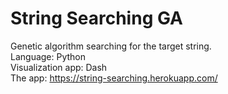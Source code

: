# String Searching GA
Genetic algorithm searching for the target string. <br>
Language: Python <br>
Visualization app: Dash <br>
The app: https://string-searching.herokuapp.com/
